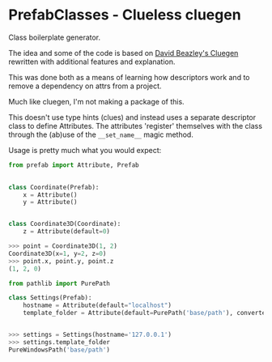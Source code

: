 # PrefabClasses - Clueless cluegen #

Class boilerplate generator.

The idea and some of the code is based on [David Beazley's Cluegen](https://github.com/dabeaz/cluegen)
rewritten with additional features and explanation.

This was done both as a means of learning how descriptors work and to remove a dependency 
on attrs from a project.

Much like cluegen, I'm not making a package of this.

This doesn't use type hints (clues) and instead uses a separate descriptor class
to define Attributes. The attributes 'register' themselves with the class through
the (ab)use of the `__set_name__` magic method.

Usage is pretty much what you would expect:

```python
from prefab import Attribute, Prefab
   

class Coordinate(Prefab):
    x = Attribute()
    y = Attribute()


class Coordinate3D(Coordinate):
    z = Attribute(default=0)

>>> point = Coordinate3D(1, 2)
Coordinate3D(x=1, y=2, z=0)
>>> point.x, point.y, point.z
(1, 2, 0)

from pathlib import PurePath

class Settings(Prefab):
    hostname = Attribute(default="localhost")
    template_folder = Attribute(default=PurePath('base/path'), converter=PurePath)


>>> settings = Settings(hostname='127.0.0.1')
>>> settings.template_folder
PureWindowsPath('base/path')
```
